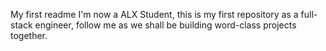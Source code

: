 My first readme
I'm now a ALX Student, this is my first repository as a full-stack engineer, follow me as we shall be building word-class projects together.
